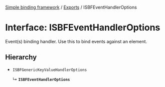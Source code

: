 [Simple binding framework](../README.md) / [Exports](../modules.md) / ISBFEventHandlerOptions

# Interface: ISBFEventHandlerOptions

Event(s) binding handler. Use this to bind events against an element.

## Hierarchy

- `ISBFGenericKeyValueHandlerOptions`

  ↳ **`ISBFEventHandlerOptions`**
